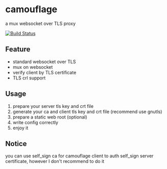 # camouflage
a mux websocket over TLS proxy

[![Build Status](https://travis-ci.org/Sherlock-Holo/camouflage.svg?branch=master)](https://travis-ci.org/Sherlock-Holo/camouflage)

## Feature
- standard websocket over TLS
- mux on websocket
- verify client by TLS certificate
- TLS crl support

## Usage
1. prepare your server tls key and crt file
2. generate your ca and client tls key and crt file (recommend use gnutls)
3. prepare a static web root (optional)
4. write config correctly
5. enjoy it

## Notice
you can use self_sign ca for camouflage client to auth self_sign server certificate, however I don't recommend to do it